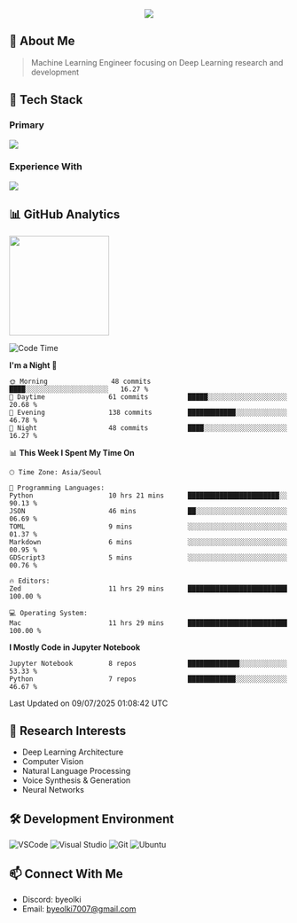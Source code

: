 <div align="center">
  <img src="https://capsule-render.vercel.app/api?type=waving&color=gradient&height=200&section=header&text=Hello%20World!&fontSize=50&animation=twinkling" />
</div>

## 🌌 About Me
> Machine Learning Engineer focusing on Deep Learning research and development

## 🎯 Tech Stack

### Primary
<div align="left">
  <img src="https://skillicons.dev/icons?i=python,pytorch" />
</div>

### Experience With
<div align="left">
  <img src="https://skillicons.dev/icons?i=tensorflow,html,css,js,nodejs,ts,java,go,elixir,c,cpp,rust,r,lua" />
</div>

## 📊 GitHub Analytics
<div>
  <a href="https://solved.ac/byeolki">
    <img align="center" height="180em" src="http://mazassumnida.wtf/api/v2/generate_badge?boj=byeolki" />
  </a>
</div>

<!--START_SECTION:waka-->
![Code Time](http://img.shields.io/badge/Code%20Time-49%20hrs%2049%20mins-blue)

**I'm a Night 🦉** 

```text
🌞 Morning                48 commits          ████░░░░░░░░░░░░░░░░░░░░░   16.27 % 
🌆 Daytime                61 commits          █████░░░░░░░░░░░░░░░░░░░░   20.68 % 
🌃 Evening                138 commits         ████████████░░░░░░░░░░░░░   46.78 % 
🌙 Night                  48 commits          ████░░░░░░░░░░░░░░░░░░░░░   16.27 % 
```


📊 **This Week I Spent My Time On** 

```text
🕑︎ Time Zone: Asia/Seoul

💬 Programming Languages: 
Python                   10 hrs 21 mins      ███████████████████████░░   90.13 % 
JSON                     46 mins             ██░░░░░░░░░░░░░░░░░░░░░░░   06.69 % 
TOML                     9 mins              ░░░░░░░░░░░░░░░░░░░░░░░░░   01.37 % 
Markdown                 6 mins              ░░░░░░░░░░░░░░░░░░░░░░░░░   00.95 % 
GDScript3                5 mins              ░░░░░░░░░░░░░░░░░░░░░░░░░   00.76 % 

🔥 Editors: 
Zed                      11 hrs 29 mins      █████████████████████████   100.00 % 

💻 Operating System: 
Mac                      11 hrs 29 mins      █████████████████████████   100.00 % 
```

**I Mostly Code in Jupyter Notebook** 

```text
Jupyter Notebook         8 repos             █████████████░░░░░░░░░░░░   53.33 % 
Python                   7 repos             ████████████░░░░░░░░░░░░░   46.67 % 
```




 Last Updated on 09/07/2025 01:08:42 UTC
<!--END_SECTION:waka-->

## 🔬 Research Interests
- Deep Learning Architecture
- Computer Vision
- Natural Language Processing
- Voice Synthesis & Generation
- Neural Networks

## 🛠 Development Environment
![VSCode](https://skillicons.dev/icons?i=vscode)
![Visual Studio](https://skillicons.dev/icons?i=visualstudio)
![Git](https://skillicons.dev/icons?i=git)
![Ubuntu](https://skillicons.dev/icons?i=ubuntu)

## 📫 Connect With Me
- Discord: byeolki
- Email: byeolki7007@gmail.com
